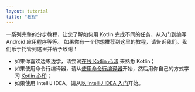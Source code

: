 ```yaml
---
layout: tutorial
title: "教程"
---
```


一系列完整的分步教程，让您了解如何用 Kotlin 完成不同的任务，从入门到编写 Android 应用程序等等。
如果你有一个你想推荐到这里的教程，请告诉我们。我们乐于托管到这里并给予致谢！

* 如果你喜欢边练边学，请尝试[在线 Kotlin 心印](https://play.kotlinlang.org/koans) 来熟悉 Kotlin；
* 如果使用命令行编译器，请从[使用命令行编译器](command-line.html)开始，然后用你自己的方式学习 [Kotlin 心印](koans.html)；
* 如果使用 IntelliJ IDEA，请从[以 IntelliJ IDEA 入门](getting-started.html)开始。

